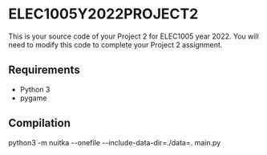 # ELEC1005Y2022PROJECT2
This is your source code of your Project 2 for ELEC1005 year 2022.
You will need to modify this code to complete your Project 2 assignment.

## Requirements
- Python 3
- pygame

## Compilation
python3 -m nuitka --onefile --include-data-dir=./data=. main.py
